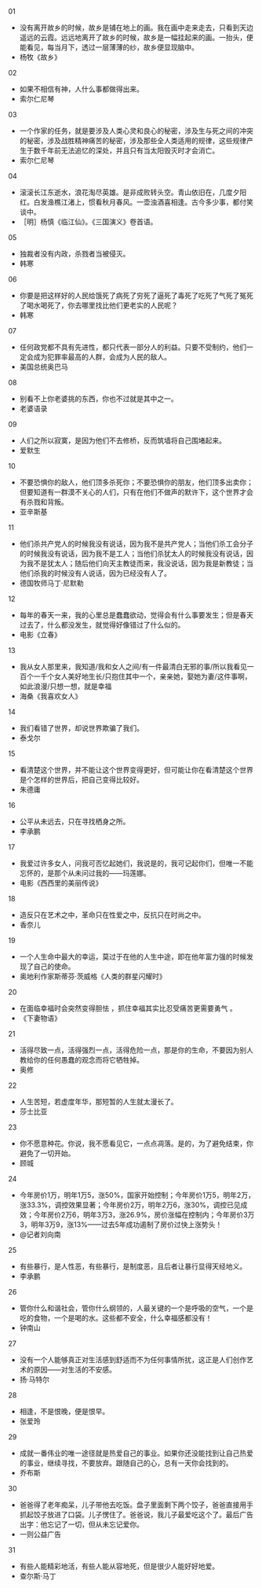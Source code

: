 01  
- 没有离开故乡的时候，故乡是铺在地上的画。我在画中走来走去，只看到天边遥远的云霞。远远地离开了故乡的时候，故乡是一幅挂起来的画。一抬头，便能看见，每当月下，透过一层薄薄的纱，故乡便显现脑中。
- 杨牧《故乡》

02 
- 如果不相信有神，人什么事都做得出来。
- 索尔仁尼琴

03 
- 一个作家的任务，就是要涉及人类心灵和良心的秘密，涉及生与死之间的冲突的秘密，涉及战胜精神痛苦的秘密，涉及那些全人类适用的规律，这些规律产生于数千年前无法追忆的深处，并且只有当太阳毁灭时才会消亡。
- 索尔仁尼琴

04 
- 滚滚长江东逝水，浪花淘尽英雄。是非成败转头空。青山依旧在，几度夕阳红。白发渔樵江渚上，惯看秋月春风。一壶浊酒喜相逢。古今多少事，都付笑谈中。
- ［明］杨慎《临江仙》。《三国演义》卷首语。

05 
- 独裁者没有内政，杀戮者当被侵灭。
- 韩寒

06 
- 你要是把这样好的人民给饿死了病死了穷死了逼死了毒死了吃死了气死了冤死了喝水喝死了，你去哪里找比他们更老实的人民呢？
- 韩寒

07 
- 任何政党都不具有先进性，都只代表一部分人的利益。只要不受制约，他们一定会成为犯罪率最高的人群，会成为人民的敌人。
- 美国总统奥巴马

08 
- 别看不上你老婆挑的东西，你也不过就是其中之一。
- 老婆语录

09 
- 人们之所以寂寞，是因为他们不去修桥，反而筑墙将自己围堵起来。
- 爱默生

10 
- 不要恐惧你的敌人，他们顶多杀死你；不要恐惧你的朋友，他们顶多出卖你；但要知道有一群漠不关心的人们，只有在他们不做声的默许下，这个世界才会有杀戮和背叛。
- 亚辛斯基

11
- 他们杀共产党人的时候我没有说话，因为我不是共产党人；当他们杀工会分子的时候我没有说话，因为我不是工人；当他们杀犹太人的时候我没有说话，因为我不是犹太人；随后他们向天主教徒而来，我没说话，因为我是新教徒；当他们杀我的时候没有人说话，因为已经没有人了。
- 德国牧师马丁·尼默勒

12 
- 每年的春天一来，我的心里总是蠢蠢欲动，觉得会有什么事要发生；但是春天过去了，什么都没发生，就觉得好像错过了什么似的。
- 电影《立春》

13 
- 我从女人那里来，我知道/我和女人之间/有一件最清白无邪的事/所以我看见一百个一千个女人美好地生长/只抱住其中一个，亲亲她，娶她为妻/这件事啊，如此浪漫/只想一想，就是幸福
- 海桑《我喜欢女人》

14 
- 我们看错了世界，却说世界欺骗了我们。
- 泰戈尔

15 
- 看清楚这个世界，并不能让这个世界变得更好，但可能让你在看清楚这个世界是个怎样的世界后，把自己变得比较好。
- 朱德庸

16 
- 公平从未远去，只在寻找栖身之所。
- 李承鹏

17 
- 我爱过许多女人，问我可否忆起她们，我说是的，我可记起你们，但唯一不能忘怀的，是那个从未问过我的——玛莲娜。
- 电影《西西里的美丽传说》

18 
- 造反只在艺术之中，革命只在性爱之中，反抗只在时尚之中。
- 香奈儿

19 
- 一个人生命中最大的幸运，莫过于在他的人生中途，即在他年富力强的时候发现了自己的使命。
- 奥地利作家斯蒂芬·茨威格《人类的群星闪耀时》

20 
- 在面临幸福时会突然变得胆怯 ，抓住幸福其实比忍受痛苦更需要勇气 。 
- 《下妻物语》

21 
- 活得尽致一点，活得强烈一点，活得危险一点，那是你的生命，不要因为别人教给你的任何愚蠢的观念而将它牺牲掉。
- 奥修

22 
- 人生苦短，若虚度年华，那短暂的人生就太漫长了。
- 莎士比亚

23 
- 你不愿意种花。你说，我不愿看见它，一点点凋落。是的，为了避免结束，你避免了一切开始。
- 顾城

24 
- 今年房价1万，明年1万5，涨50%，国家开始控制；今年房价1万5，明年2万，涨33.3%，调控效果显著；今年房价2万，明年2万6，涨30%，调控已见成效；今年房价2万6，明年3万3，涨26.9%，房价涨幅在控制内；今年房价3万3，明年3万9，涨13%——过去5年成功遏制了房价过快上涨势头！
- @记者刘向南

25 
- 有些暴行，是人性恶，有些暴行，是制度恶，且后者让暴行显得天经地义。
- 李承鹏

26 
- 管你什么和谐社会，管你什么纲领的，人最关键的一个是呼吸的空气，一个是吃的食物，一个是喝的水。这些都不安全，什么幸福感都没有！
- 钟南山

27 
- 没有一个人能够真正对生活感到舒适而不为任何事情所扰，这正是人们创作艺术的原因——对生活的不安感。
- 扬·马特尔

28 
- 相逢，不是恨晚，便是恨早。
- 张爱玲 

29 
- 成就一番伟业的唯一途径就是热爱自己的事业。如果你还没能找到让自己热爱的事业，继续寻找，不要放弃。跟随自己的心，总有一天你会找到的。
- 乔布斯

30 
- 爸爸得了老年痴呆，儿子带他去吃饭。盘子里面剩下两个饺子，爸爸直接用手抓起饺子放进了口袋。儿子愣住了。爸爸说，我儿子最爱吃这个了。最后广告出字：他忘记了一切，但从未忘记爱你。
- 一则公益广告

31
- 有些人能精彩地活，有些人能从容地死，但是很少人能好好地爱。
- 查尔斯·马丁
